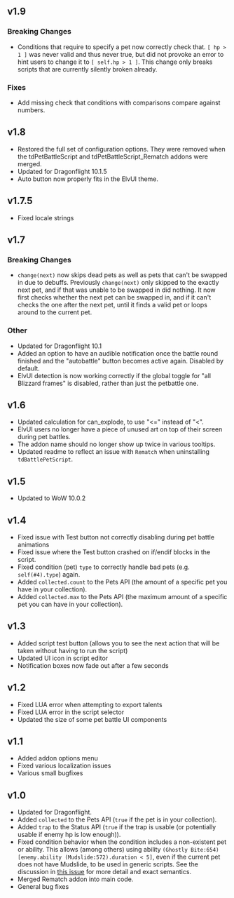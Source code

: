 ## v1.9

### Breaking Changes
- Conditions that require to specify a pet now correctly check that. `[ hp > 1 ]` was never valid and thus never true, but did not provoke an error to hint users to change it to `[ self.hp > 1 ]`. This change only breaks scripts that are currently silently broken already.

### Fixes
- Add missing check that conditions with comparisons compare against numbers.

## v1.8

- Restored the full set of configuration options. They were removed when the tdPetBattleScript and tdPetBattleScript_Rematch addons were merged.
- Updated for Dragonflight 10.1.5
- Auto button now properly fits in the ElvUI theme.

## v1.7.5

- Fixed locale strings

## v1.7

### Breaking Changes

- `change(next)` now skips dead pets as well as pets that can't be swapped in due to debuffs. Previously `change(next)` only skipped to the exactly next pet, and if that was unable to be swapped in did nothing. It now first checks whether the next pet can be swapped in, and if it can't checks the one after the next pet, until it finds a valid pet or loops around to the current pet.

### Other

- Updated for Dragonflight 10.1
- Added an option to have an audible notification once the battle round finished and the "autobattle" button becomes active again. Disabled by default.
- ElvUI detection is now working correctly if the global toggle for "all Blizzard frames" is disabled, rather than just the petbattle one.

## v1.6

- Updated calculation for can_explode, to use "<=" instead of "<".
- ElvUI users no longer have a piece of unused art on top of their screen during pet battles.
- The addon name should no longer show up twice in various tooltips.
- Updated readme to reflect an issue with `Rematch` when uninstalling `tdBattlePetScript`.

## v1.5

- Updated to WoW 10.0.2

## v1.4

- Fixed issue with Test button not correctly disabling during pet battle animations
- Fixed issue where the Test button crashed on if/endif blocks in the script.
- Fixed condition (pet) `type` to correctly handle bad pets (e.g. `self(#4).type`) again.
- Added `collected.count` to the Pets API (the amount of a specific pet you have in your collection).
- Added `collected.max` to the Pets API (the maximum amount of a specific pet you can have in your collection).

## v1.3

- Added script test button (allows you to see the next action that will be taken without having to run the script)
- Updated UI icon in script editor
- Notification boxes now fade out after a few seconds

## v1.2

- Fixed LUA error when attempting to export talents
- Fixed LUA error in the script selector
- Updated the size of some pet battle UI components

## v1.1

- Added addon options menu
- Fixed various localization issues
- Various small bugfixes

## v1.0

- Updated for Dragonflight.
- Added `collected` to the Pets API (`true` if the pet is in your collection).
- Added `trap` to the Status API (`true` if the trap is usable (or potentially usable if enemy hp is low enough)).
- Fixed condition behavior when the condition includes a non-existent pet or ability. This allows (among others) using ability `(Ghostly Bite:654) [enemy.ability (Mudslide:572).duration < 5]`, even if the current pet does not have Mudslide, to be used in generic scripts. See the discussion in [this issue](https://github.com/DengSir/tdBattlePetScript/issues/26) for more detail and exact semantics.
- Merged Rematch addon into main code.
- General bug fixes
